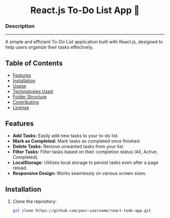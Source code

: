 <h1 align="center">React.js To-Do List App 📝</a> 


<h3>Description</h3>
<hr>

<p>A simple and efficient To-Do List application built with React.js, designed to help users organize their tasks effectively.

## Table of Contents

- [Features](#features)
- [Installation](#installation)
- [Usage](#usage)
- [Technologies Used](#technologies-used)
- [Folder Structure](#folder-structure)
- [Contributing](#contributing)
- [License](#license)

## Features

- **Add Tasks:** Easily add new tasks to your to-do list.
- **Mark as Completed:** Mark tasks as completed once finished.
- **Delete Tasks:** Remove unwanted tasks from your list.
- **Filter Tasks:** Filter tasks based on their completion status (All, Active, Completed).
- **LocalStorage:** Utilizes local storage to persist tasks even after a page reload.
- **Responsive Design:** Works seamlessly on various screen sizes.

## Installation

1. Clone the repository:

   ```bash
   git clone https://github.com/your-username/react-todo-app.git
